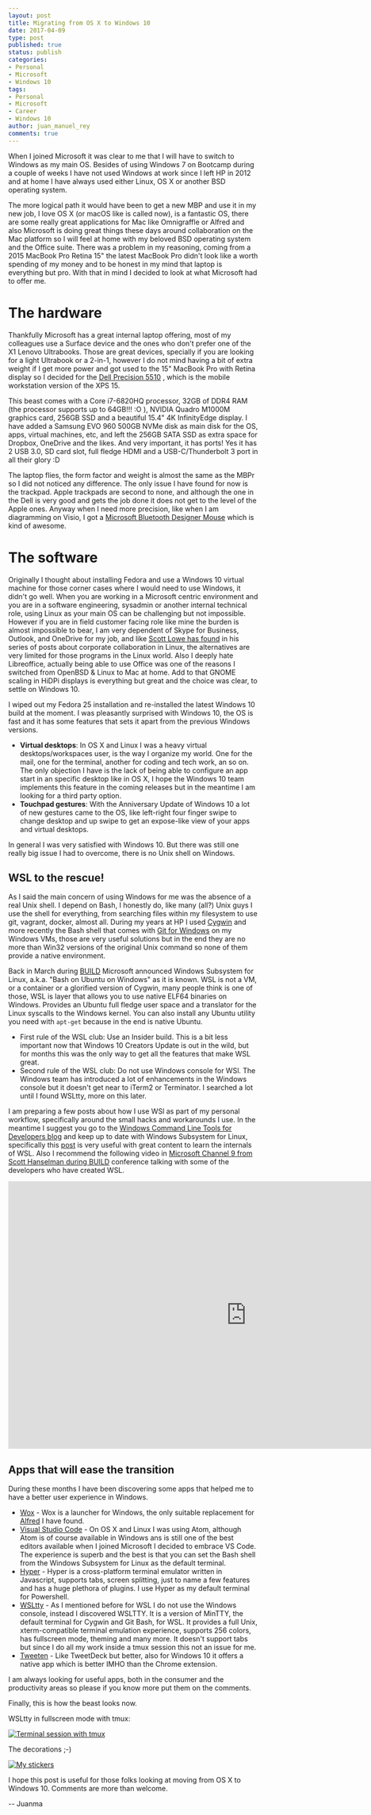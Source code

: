 ```yaml
---
layout: post
title: Migrating from OS X to Windows 10
date: 2017-04-09
type: post
published: true
status: publish
categories:
- Personal
- Microsoft
- Windows 10
tags:
- Personal
- Microsoft
- Career
- Windows 10
author: juan_manuel_rey
comments: true
---
```


When I joined Microsoft it was clear to me that I will have to switch to Windows as my main OS. Besides of using Windows 7 on Bootcamp during a couple of weeks I have not used Windows at work since I left HP in 2012 and at home I have always used either Linux, OS X or another BSD operating system.

The more logical path it would have been to get a new MBP and use it in my new job, I love OS X (or macOS like is called now), is a fantastic OS, there are some really great applications for Mac like Omnigraffle or Alfred and also Microsoft is doing great things these days around collaboration on the Mac platform so I will feel at home with my beloved BSD operating system and the Office suite. There was a problem in my reasoning, coming from a 2015 MacBook Pro Retina 15" the latest MacBook Pro didn't look like a worth spending of my money and to be honest in my mind that laptop is everything but pro. With that in mind I decided to look at what Microsoft had to offer me. 

# The hardware

Thankfully Microsoft has a great internal laptop offering, most of my colleagues use a Surface device and the ones who don't prefer one of the X1 Lenovo Ultrabooks. Those are great devices, specially if you are looking for a light Ultrabook or a 2-in-1, however I do not mind having a bit of extra weight if I get more power and got used to the 15" MacBook Pro with Retina display so I decided for the [Dell Precision 5510](http://www.dell.com/us/business/p/precision-m5510-workstation/pd) , which is the mobile workstation version of the XPS 15. 

This beast comes with a Core i7-6820HQ processor, 32GB of DDR4 RAM (the processor supports up to 64GB!!! :O ), NVIDIA Quadro M1000M graphics card, 256GB SSD and a beautiful 15.4" 4K InfinityEdge display. I have added a Samsung EVO 960 500GB NVMe disk as main disk for the OS, apps, virtual machines, etc, and left the 256GB SATA SSD as extra space for Dropbox, OneDrive and the likes. And very important, it has ports! Yes it has 2 USB 3.0, SD card slot, full fledge HDMI and a USB-C/Thunderbolt 3 port in all their glory :D

The laptop flies, the form factor and weight is almost the same as the MBPr so I did not noticed any difference. The only issue I have found for now is the trackpad. Apple trackpads are second to none, and although the one in the Dell is very good and gets the job done it does not get to the level of the Apple ones. Anyway when I need more precision, like when I am diagramming on Visio, I got a [Microsoft Bluetooth Designer Mouse](https://www.microsoft.com/accessories/en-us/products/mice/designer-bluetooth-mouse/7n5-00001) which is kind of awesome. 

# The software

Originally I thought about installing Fedora and use a Windows 10 virtual machine for those corner cases where I would need to use Windows, it didn't go well. When you are working in a Microsoft centric environment and you are in a software engineering, sysadmin or another internal technical role, using Linux as your main OS can be challenging but not impossible. However if you are in field customer facing role like mine the burden is almost impossible to bear, I am very dependent of Skype for Business, Outlook, and OneDrive for my job, and like [Scott Lowe has found](http://blog.scottlowe.org/2017/04/03/linux-migration-corp-collab-pt3/) in his series of posts about corporate collaboration in Linux, the alternatives are very limited for those programs in the Linux world. Also I deeply hate Libreoffice, actually being able to use Office was one of the reasons I switched from OpenBSD & Linux to Mac at home. Add to that GNOME scaling in HiDPi displays is everything but great and the choice was clear, to settle on Windows 10. 

I wiped out my Fedora 25 installation and re-installed the latest Windows 10 build at the moment. I was pleasantly surprised with Windows 10, the OS is fast and it has some features that sets it apart from the previous Windows versions.

- **Virtual desktops**: In OS X and Linux I was a heavy virtual desktops/workspaces user, is the way I organize my world. One for the mail, one for the terminal, another for coding and tech work, an so on. The only objection I have is the lack of being able to configure an app start in an specific desktop like in OS X, I hope the Windows 10 team implements this feature in the coming releases but in the meantime I am looking for a third party option.
- **Touchpad gestures**: With the Anniversary Update of Windows 10 a lot of new gestures came to the OS, like left-right four finger swipe to change desktop and up swipe to get an expose-like view of your apps and virtual desktops.

In general I was very satisfied with Windows 10. But there was still one really big issue I had to overcome, there is no Unix shell on Windows.

## WSL to the rescue!

As I said the main concern of using Windows for me was the absence of a real Unix shell. I depend on Bash, I honestly do, like many (all?) Unix guys I use the shell for everything, from searching files within my filesystem to use git, vagrant, docker, almost all. During my years at HP I used [Cygwin](https://www.cygwin.com/) and more recently the Bash shell that comes with [Git for Windows](https://git-for-windows.github.io/) on my Windows VMs, those are very useful solutions but in the end they are no more than Win32 versions of the original Unix command so none of them provide a native environment. 

Back in March during [BUILD](http://www.buildwindows.com/) Microsoft announced Windows Subsystem for Linux, a.k.a. "Bash on Ubuntu on Windows" as it is known. WSL is not a VM, or a container or a glorified version of Cygwin, many people think is one of those, WSL is layer that allows you to use native ELF64 binaries on Windows. Provides an Ubuntu full fledge user space and a translator for the Linux syscalls to the Windows kernel. You can also install any Ubuntu utility you need with `apt-get` because in the end is native Ubuntu.

- First rule of the WSL club: Use an Insider build. This is a bit less important now that Windows 10 Creators Update is out in the wild, but for months this was the only way to get all the features that make WSL great.
- Second rule of the WSL club: Do not use Windows console for WSl. The Windows team has introduced a lot of enhancements in the Windows console but it doesn't get near to iTerm2 or Terminator. I searched a lot until I found WSLtty, more on this later. 

I am preparing a few posts about how I use WSl as part of my personal workflow, specifically around the small hacks and workarounds I use. In the meantime I suggest you go to the [Windows Command Line Tools for Developers blog](https://blogs.msdn.microsoft.com/commandline/) and keep up to date with Windows Subsystem for Linux, specifically this [post](https://blogs.msdn.microsoft.com/commandline/learn-about-bash-on-windows-subsystem-for-linux/) is very useful with great content to learn the internals of WSL. Also I recommend the following video in [Microsoft Channel 9 from Scott Hanselman during BUILD](https://channel9.msdn.com/Events/Build/2016/C906) conference talking with some of the developers who have created WSL.

<iframe src="https://channel9.msdn.com/Events/Build/2016/C906/player" width="960" height="540" allowFullScreen frameBorder="0"></iframe>

## Apps that will ease the transition

During these months I have been discovering some apps that helped me to have a better user experience in Windows.

- [Wox](https://github.com/Wox-launcher/Wox) - Wox is a launcher for Windows, the only suitable replacement for [Alfred](https://www.alfredapp.com/) I have found.
- [Visual Studio Code](https://code.visualstudio.com/) - On OS X and Linux I was using Atom, although Atom is of course available in Windows ans is still one of the best editors available when I joined Microsoft I decided to embrace VS Code. The experience is superb and the best is that you can set the Bash shell from the Windows Subsystem for Linux as the default terminal.
- [Hyper](https://hyper.is/) - Hyper is a cross-platform terminal emulator written in Javascript, supports tabs, screen splitting, just to name a few features and has a huge plethora of plugins. I use Hyper as my default terminal for Powershell. 
- [WSLtty](https://github.com/mintty/wsltty) - As I mentioned before for WSL I do not use the Windows console, instead I discovered WSLTTY. It is a version of MinTTY, the default terminal for Cygwin and Git Bash, for WSL. It provides a full Unix, xterm-compatible terminal emulation experience, supports 256 colors, has fullscreen mode, theming and many more. It doesn't support tabs but since I do all my work inside a tmux session this not an issue for me.
- [Tweeten](http://tweeten.xyz/) - Like TweetDeck but better, also for Windows 10 it offers a native app which is better IMHO than the Chrome extension.  

I am always looking for useful apps, both in the consumer and the productivity areas so please if you know more put them on the comments. 

Finally, this is how the beast looks now.

WSLtty in fullscreen mode with tmux:

[![](/images/trantor_screen.jpg "Terminal session with tmux")]({{site.url}}/images/trantor_screen.jpg)

The decorations ;-)

[![](/images/trantor_stickers.jpg "My stickers")]({{site.url}}/images/trantor_stickers.jpg)

I hope this post is useful for those folks looking at moving from OS X to Windows 10. Comments are more than welcome.

-- Juanma